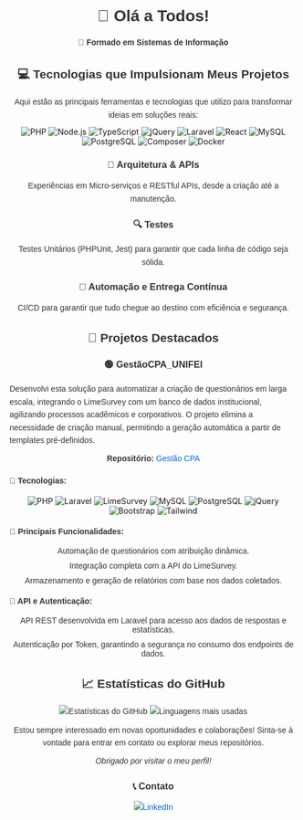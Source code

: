 <h1 align="center">👋 Olá a Todos!</h1>

<!-- Seção de Formação -->
<p align="center">📝 <strong>Formado em Sistemas de Informação</strong></p>

<!-- Seção Tecnologias -->
<h2 align="center">💻 Tecnologias que Impulsionam Meus Projetos</h2>
<p align="center">Aqui estão as principais ferramentas e tecnologias que utilizo para transformar ideias em soluções reais:</p>

<!-- Linguagens e Ferramentas com ícones -->
<div align="center">
    <img src="https://img.shields.io/badge/PHP-777BB4?style=for-the-badge&logo=php&logoColor=white" alt="PHP">
    <img src="https://img.shields.io/badge/Node.js-339933?style=for-the-badge&logo=nodedotjs&logoColor=white" alt="Node.js">
    <img src="https://img.shields.io/badge/TypeScript-007ACC?style=for-the-badge&logo=typescript&logoColor=white" alt="TypeScript">
    <img src="https://img.shields.io/badge/jQuery-0769AD?style=for-the-badge&logo=jquery&logoColor=white" alt="jQuery">
    <img src="https://img.shields.io/badge/Laravel-FF2D20?style=for-the-badge&logo=laravel&logoColor=white" alt="Laravel">
    <img src="https://img.shields.io/badge/React-61DAFB?style=for-the-badge&logo=react&logoColor=white" alt="React">
    <img src="https://img.shields.io/badge/MySQL-4479A1?style=for-the-badge&logo=mysql&logoColor=white" alt="MySQL">
    <img src="https://img.shields.io/badge/PostgreSQL-4169E1?style=for-the-badge&logo=postgresql&logoColor=white" alt="PostgreSQL">
    <img src="https://img.shields.io/badge/Composer-885630?style=for-the-badge&logo=composer&logoColor=white" alt="Composer">
    <img src="https://img.shields.io/badge/Docker-2496ED?style=for-the-badge&logo=docker&logoColor=white" alt="Docker">
</div>

<!-- Arquitetura, APIs e Testes -->
<h3 align="center">🔑 Arquitetura & APIs</h3>
<p align="center">Experiências em Micro-serviços e RESTful APIs, desde a criação até a manutenção.</p>

<h3 align="center">🔍 Testes</h3>
<p align="center">Testes Unitários (PHPUnit, Jest) para garantir que cada linha de código seja sólida.</p>

<h3 align="center">🔄 Automação e Entrega Contínua</h3>
<p align="center">CI/CD para garantir que tudo chegue ao destino com eficiência e segurança.</p>

<!-- Projetos Destacados -->
<h2 align="center">🚀 Projetos Destacados</h2>

<!-- Projeto GestãoCPA_UNIFEI -->
<h3 align="center">🟢 GestãoCPA_UNIFEI</h3>
<p>
    Desenvolvi esta solução para automatizar a criação de questionários em larga escala, integrando o LimeSurvey com um banco de dados institucional, agilizando processos acadêmicos e corporativos. O projeto elimina a necessidade de criação manual, permitindo a geração automática a partir de templates pré-definidos.
</p>
<p align="center">
    <strong>Repositório:</strong> <a href="https://gestaocpa.unifei.edu.br/">Gestão CPA</a>
</p>

<!-- Tecnologias do Projeto -->
<h4>📌 Tecnologias:</h4>
<div align="center">
    <img src="https://img.shields.io/badge/PHP-777BB4?style=for-the-badge&logo=php&logoColor=white" alt="PHP">
    <img src="https://img.shields.io/badge/Laravel-FF2D20?style=for-the-badge&logo=laravel&logoColor=white" alt="Laravel">
    <img src="https://img.shields.io/badge/LimeSurvey-2F394A?style=for-the-badge&logo=limesurvey&logoColor=white" alt="LimeSurvey">
    <img src="https://img.shields.io/badge/MySQL-4479A1?style=for-the-badge&logo=mysql&logoColor=white" alt="MySQL">
    <img src="https://img.shields.io/badge/PostgreSQL-4169E1?style=for-the-badge&logo=postgresql&logoColor=white" alt="PostgreSQL">
    <img src="https://img.shields.io/badge/jQuery-0769AD?style=for-the-badge&logo=jquery&logoColor=white" alt="jQuery">
    <img src="https://img.shields.io/badge/Bootstrap-7952B3?style=for-the-badge&logo=bootstrap&logoColor=white" alt="Bootstrap">
    <img src="https://img.shields.io/badge/Tailwind%20CSS-38B2AC?style=for-the-badge&logo=tailwind-css&logoColor=white" alt="Tailwind">
</div>

<!-- Funcionalidades do Projeto -->
<h4>📌 Principais Funcionalidades:</h4>
<ul>
    <li>Automação de questionários com atribuição dinâmica.</li>
    <li>Integração completa com a API do LimeSurvey.</li>
    <li>Armazenamento e geração de relatórios com base nos dados coletados.</li>
</ul>

<!-- API e Autenticação -->
<h4>📌 API e Autenticação:</h4>
<ul>
    <li>API REST desenvolvida em Laravel para acesso aos dados de respostas e estatísticas.</li>
    <li>Autenticação por Token, garantindo a segurança no consumo dos endpoints de dados.</li>
</ul>

<!-- Estatísticas do GitHub -->
<h2 align="center">📈 Estatísticas do GitHub</h2>
<p align="center">
    <img src="https://github-readme-stats.vercel.app/api?username=tulioalvesss&show_icons=true&theme=radical" alt="Estatísticas do GitHub">
    <img src="https://github-readme-stats.vercel.app/api/top-langs/?username=tulioalvesss&layout=compact&theme=radical" alt="Linguagens mais usadas">
</p>

<p align="center">
    Estou sempre interessado em novas oportunidades e colaborações! Sinta-se à vontade para entrar em contato ou explorar meus repositórios.
</p>

<!-- Agradecimento -->
<p align="center"><em>Obrigado por visitar o meu perfil!</em></p>

<!-- Contato -->
<h3 align="center">📞 Contato</h3>
<p align="center">
    <a href="https://br.linkedin.com/in/tulio-caio-freire-alves-896544206">
        <img src="https://img.shields.io/badge/LinkedIn-0A66C2?style=for-the-badge&logo=linkedin&logoColor=white" alt="LinkedIn">
    </a>
</p>

<!-- CSS para estilização -->
<style>
    h1, h2, h3, h4, p, ul {
        font-family: 'Arial', sans-serif;
        color: #333;
    }

    ul {
        list-style-type: none;
        padding: 0;
        text-align: center;
    }

    ul li {
        margin-bottom: 10px;
    }

    a {
        color: #0366d6;
        text-decoration: none;
    }

    a:hover {
        text-decoration: underline;
    }

    img {
        max-width: 100%;
        height: auto;
    }

    p {
        line-height: 1.6;
        margin: 10px 0;
    }

    .badge-container {
        display: flex;
        justify-content: center;
        align-items: center;
        flex-wrap: wrap;
    }

    .badge-container img {
        margin: 5px;
    }
</style>
